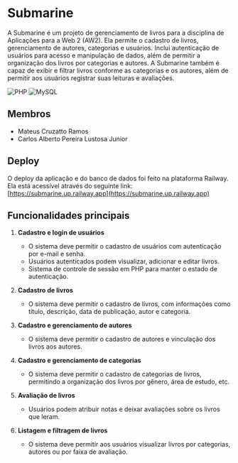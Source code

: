 # Submarine

A Submarine é um projeto de gerenciamento de livros para a disciplina de Aplicações para a Web 2 (AW2). Ela permite o cadastro de livros, gerenciamento de autores, categorias e usuários. Inclui autenticação de usuários para acesso e manipulação de dados, além de permitir a organização dos livros por categorias e autores. A Submarine também é capaz de exibir e filtrar livros conforme as categorias e os autores, além de permitir aos usuários registrar suas leituras e avaliações.

![PHP](https://img.shields.io/badge/php-%23777BB4.svg?style=for-the-badge&logo=php&logoColor=white)
![MySQL](https://img.shields.io/badge/mysql-4479A1.svg?style=for-the-badge&logo=mysql&logoColor=white)

## Membros

- Mateus Cruzatto Ramos
- Carlos Alberto Pereira Lustosa Junior

## Deploy

O deploy da aplicação e do banco de dados foi feito na plataforma Railway. Ela está acessível através do seguinte link: [https://submarine.up.railway.app](https://submarine.up.railway.app)

## Funcionalidades principais

1. **Cadastro e login de usuários**

   - O sistema deve permitir o cadastro de usuários com autenticação por e-mail e senha.
   - Usuários autenticados podem visualizar, adicionar e editar livros.
   - Sistema de controle de sessão em PHP para manter o estado de autenticação.

2. **Cadastro de livros**

   - O sistema deve permitir o cadastro de livros, com informações como título, descrição, data de publicação, autor e categoria.

3. **Cadastro e gerenciamento de autores**

   - O sistema deve permitir o cadastro de autores e vinculação dos livros aos autores.

4. **Cadastro e gerenciamento de categorias**

   - O sistema deve permitir o cadastro de categorias de livros, permitindo a organização dos livros por gênero, área de estudo, etc.

5. **Avaliação de livros**

   - Usuários podem atribuir notas e deixar avaliações sobre os livros que leram.

6. **Listagem e filtragem de livros**
   - O sistema deve permitir aos usuários visualizar livros por categorias, autores ou por faixa de avaliação.

